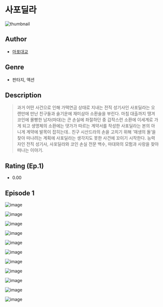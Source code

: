 # 사포딜라
![thumbnail](https://image-comic.pstatic.net/user_contents_data/challenge_comic/2023/05/25/352343/upload_3762529023862071908_480x623.jpeg)

## Author
- [마포대교](https://comic.naver.com/artistTitle?id=352343)

## Genre
- 판타지, 액션

## Description
> 과거 어떤 사건으로 인해 가택연금 상태로 지내는 전직 성기사인 사포딜라는 오랜만에 만난 친구들과 술기운에 재미삼아 소환술을 부린다. 마침 대출까지 땡겨 코인에 몰빵한 남자(마대)는 큰 손실에 좌절하던 중 갑작스런 소환에 이세계로 가게 되고 생명체의 소환에는 댓가가 따르는 계약서를 작성한 사포딜라는 본의 아니게 계약에 발목이 잡히는데.. 친구 시산드라의 손을 고치기 위해 ‘재생의 돌’을 찾아 떠나려는 계획에 사포딜라는 생각지도 못한 사건에 꼬이기 시작한다. 능력자인 전직 성기사, 사포딜라와 코인 손실 전문 백수, 마대와의 모험과 사랑을 찾아 떠나는 이야기.


## Rating (Ep.1)
- 0.00

## Episode 1
![image](https://image-comic.pstatic.net/user_contents_data/challenge_comic/2023/05/25/352343/upload_3630239086846162789.jpeg)

![image](https://image-comic.pstatic.net/user_contents_data/challenge_comic/2023/05/25/352343/upload_7306580467772515633.jpeg)

![image](https://image-comic.pstatic.net/user_contents_data/challenge_comic/2023/05/25/352343/upload_7305741721507346275.jpeg)

![image](https://image-comic.pstatic.net/user_contents_data/challenge_comic/2023/05/25/352343/upload_3919929605849560678.jpeg)

![image](https://image-comic.pstatic.net/user_contents_data/challenge_comic/2023/05/25/352343/upload_7292512389028983352.jpeg)

![image](https://image-comic.pstatic.net/user_contents_data/challenge_comic/2023/05/25/352343/upload_3559641833983730484.jpeg)

![image](https://image-comic.pstatic.net/user_contents_data/challenge_comic/2023/05/25/352343/upload_4051327838096536884.jpeg)

![image](https://image-comic.pstatic.net/user_contents_data/challenge_comic/2023/05/25/352343/upload_3978145453038580578.jpeg)

![image](https://image-comic.pstatic.net/user_contents_data/challenge_comic/2023/05/25/352343/upload_7090129484216022885.jpeg)

![image](https://image-comic.pstatic.net/user_contents_data/challenge_comic/2023/05/25/352343/upload_3689066227368812855.jpeg)

![image](https://image-comic.pstatic.net/user_contents_data/challenge_comic/2023/05/25/352343/upload_3906416625899025719.jpeg)

